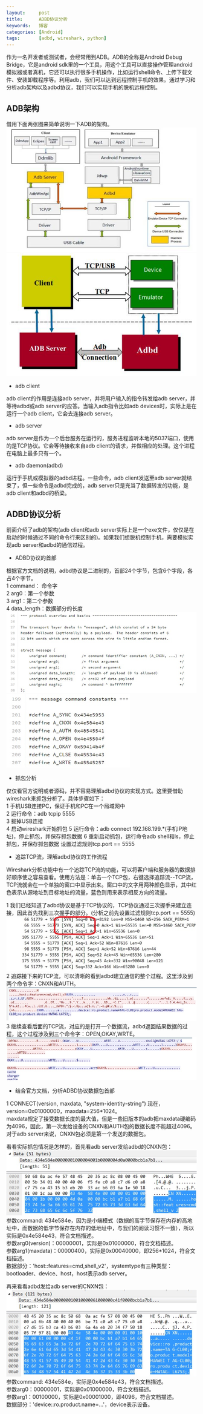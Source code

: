 ```yaml
---
layout:     post
title:      ADBD协议分析
keywords:   博客
categories: [Android]
tags:	    [adbd, wireshark, python]
---
```


作为一名开发者或测试者，会经常用到ADB。ADB的全称是Android Debug Bridge，它是android sdk里的一个工具，用这个工具可以直接操作管理android模拟器或者真机，它还可以执行很多手机操作，比如运行shell命令、上传下载文件、安装卸载程序等。利用adb，我们可以达到远程控制手机的效果。通过学习和分析adb架构以及adbd协议，我们可以实现手机的脱机远程控制。

## ADB架构

借用下面两张图来简单说明一下ADB的架构。
  ![](/images/images_2017/adb_1.jpg)
  ![](/images/images_2017/adb_2.jpg)

* adb client

adb client的作用是连接adb server，并将用户输入的指令转发给adb server，并等待adbd或adb server的应答。当输入adb指令比如adb devices时，实际上是在运行一个adb client，它会去连接adb server。

* adb server

adb server是作为一个后台服务在运行的，服务进程监听本地的5037端口，使用的是TCP协议。它会等待接收来自adb client的请求，并做相应的处理。这个进程在电脑上最多只有一个。

* adb daemon(adbd)

 运行于手机或模拟器的adbd进程。一些命令，adb client发送至adb server就结束了，但一些命令是adbd完成的，adb server只是充当了数据转发的功能，是adb client和adbd的桥梁。



## ADBD协议分析

前面介绍了adb的架构(adb client和adb server实际上是一个exe文件，仅仅是在启动的时候通过不同的命令行来区别的)。如果我们想脱机控制手机，需要模拟实现adb server和adbd的通信过程。

* ADBD协议的首部

根据官方文档的说明，adbd协议是二进制的，首部24个字节，包含6个字段，各占4个字节。     
 1 command： 命令字  
 2 arg0：第一个参数  
 3 arg1：第二个参数  
 4 data_length：数据部分的长度  
![](/images/images_2017/adbd_1.jpg)
![](/images/images_2017/adbd_2.jpg)

* 抓包分析

仅仅看官方说明或者源码，并不容易理解adbd协议的实现方式。这里要借助wireshark来抓包分析了。具体步骤如下：   
 1 手机USB连接PC，保证手机和PC在一个局域网中  
 2 运行命令：adb tcpip 5555  
 3 拔掉USB连接  
 4 启动wireshark开始抓包 
 5 运行命令：adb connect 192.168.199.*(手机IP地址)，停止抓包，并保存抓包数据
 6 重新启动抓包，运行命令adb shell和ls，停止抓包，并保存抓包数据
设置过滤规则tcp.port == 5555 
 
* 追踪TCP流，理解adbd协议的工作流程

Wireshark分析功能中有一个追踪TCP流的功能，可以将客户端和服务器的数据排好顺序使之容易查看。使用方法是：单击一个TCP包，右键选择追踪流--TCP流，TCP流就会在一个单独的窗口中显示出来。窗口中的文字用两种颜色显示，其中红色表示从源地址到目标地址的流量，蓝色则用来表示相反方向的流量。

1 我们已经知道了adbd协议是基于TCP协议的，TCP协议通过三次握手来建立连接，因此首先找到三次握手的部分。(分析之前先设置过滤规则tcp.port == 5555)  
   ![](/images/images_2017/connect_2.jpg)  
2 追踪接下来的TCP流，可以清晰的看到adbd建立通信的整个过程。这里涉及到两个命令字：CNXN和AUTH。  
   ![](/images/images_2017/connect_3.jpg)  
3 继续查看后面的TCP流，对应的是打开一个数据流，adbd返回结果数据的过程，这个过程涉及到三个命令字：OPEN,OKAY,WRTE。  
   ![](/images/images_2017/connect_4.jpg)   
   
* 结合官方文档，分析ADBD协议数据包首部

1 CONNECT(version, maxdata, "system-identity-string")
现在，version=0x01000000，maxdata=256*1024。  
maxdata规定了接受数据长度的最大值，但是一些旧版本的adb把maxdata硬编码为4096，因此，第一次发给设备的CNXN和AUTH包的数据长度不能超过4096。  
对于adb server来说，CNXN包必须是第一个发送的数据包。  

看看实际抓包情况是怎样的，首先看adb server发给adbd的CNXN包：  
 ![](/images/images_2017/connect_5.jpg)   
参数command: 434e584e，因为是小端模式（数据的高字节保存在内存的高地址中，而数据的低字节保存在内存的低地址中，与我们的阅读习惯不一致），所以实际是0x4e584e43，符合文档描述。  
参数arg0(version)：00000001，实际是0x01000000，符合文档描述。  
参数arg1(maxdata)：00000400，实际是0x00040000，即256*1024，符合文档描述。  
数据部分：'host::features=cmd,shell_v2'，systemtype有三种类型：bootloader、device、host，host表示adb server。  
  
再来看看adbd发给adb server的CNXN包：  
 ![](/images/images_2017/connect_6.jpg)   
参数command: 434e584e，实际是0x4e584e43，符合文档描述。  
参数arg0：00000001，实际是0x01000000，符合文档描述。  
参数arg1：00100000，实际是0x00001000，即4096，符合文档描述。  
数据部分：'device::ro.product.name=...'，device表示设备。
